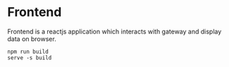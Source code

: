 # Frontend

Frontend is a reactjs application which interacts with gateway and display data on browser.

```shell
npm run build
serve -s build
```